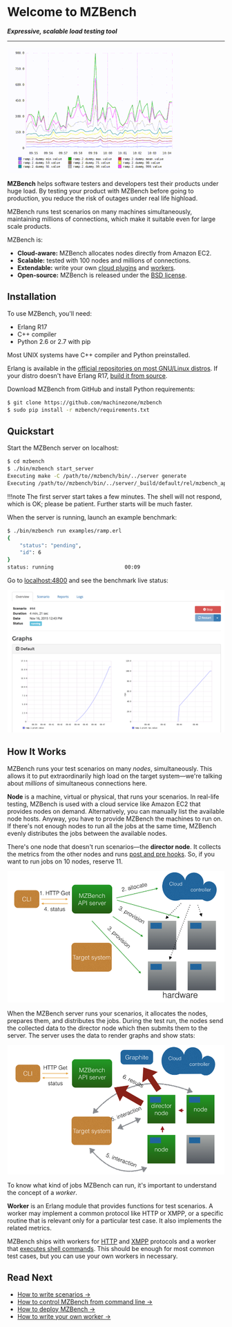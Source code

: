 # Welcome to MZBench

***Expressive, scalable load testing tool***

---

![Graphs](images/graphs.gif)

**MZBench** helps software testers and developers test their products under huge load. By testing your product with MZBench before going to production, you reduce the risk of outages under real life highload. 

MZBench runs test scenarios on many machines simultaneously, maintaining millions of connections, which make it suitable even for large scale products.

MZBench is:

 - **Cloud-aware:** MZBench allocates nodes directly from Amazon EC2. 
 - **Scalable:** tested with 100 nodes and millions of connections.
 - **Extendable:** write your own [cloud plugins](cloud_plugin#how-to-write-a-cloud-plugin) and [workers](workers.md#how-to-write-a-worker). 
 - **Open-source:** MZBench is released under the [BSD license](https://github.com/machinezone/mzbench/blob/master/LICENSE).

## Installation

To use MZBench, you'll need:

 - Erlang R17
 - C++ compiler
 - Python 2.6 or 2.7 with pip

Most UNIX systems have C++ compiler and Python preinstalled.

Erlang is available in the [official repositories on most GNU/Linux distros](http://pkgs.org/search/erlang). If your distro doesn't have Erlang R17, [build it from source](http://www.erlang.org/doc/installation_guide/INSTALL.html).  

Download MZBench from GitHub and install Python requirements:

```bash
$ git clone https://github.com/machinezone/mzbench
$ sudo pip install -r mzbench/requirements.txt 
```

## Quickstart

Start the MZBench server on localhost:

```bash
$ cd mzbench
$ ./bin/mzbench start_server
Executing make -C /path/to//mzbench/bin/../server generate
Executing /path/to//mzbench/bin/../server/_build/default/rel/mzbench_api/bin/mzbench_api start
```

!!!note
    The first server start takes a few minutes. The shell will not respond, which is OK; please be patient. Further starts will be much faster.

When the server is running, launch an example benchmark:

```bash
$ ./bin/mzbench run examples/ramp.erl
{
    "status": "pending", 
    "id": 6
}
status: running                       00:09
```

Go to [localhost:4800](http://localhost:4800) and see the benchmark live status:

![Test Benchmark](images/test_benchmark.png)


## How It Works

MZBench runs your test scenarios on many *nodes*, simultaneously. This allows it to put extraordinarily high load on the target system—we're talking about *millions* of simultaneous connections here.

**Node** is a machine, virtual or physical, that runs your scenarios. In real-life testing, MZBench is used with a cloud service like Amazon EC2 that provides nodes on demand. Alternatively, you can manually list the available node hosts. Anyway, you have to provide MZBench the machines to run on. If there's not enough nodes to run all the jobs at the same time, MZBench evenly distributes the jobs between the available nodes.

There's one node that doesn't run scenarios—the **director node**. It collects the metrics from the other nodes and runs [post and pre hooks](scenarios.md#pre_hook-and-post_hook). So, if you want to run jobs on 10 nodes, reserve 11.

![MZBench Architecture Provisioning](images/scheme_1.png)

When the MZBench server runs your scenarios, it allocates the nodes, prepares them, and distributes the jobs. During the test run, the nodes send the collected data to the director node which then submits them to the server. The server uses the data to render graphs and show stats:

![MZBench Architecture Running](images/scheme_2.png)

To know what kind of jobs MZBench can run, it's important to understand the concept of a *worker*.

**Worker** is an Erlang module that provides functions for test scenarios. A worker may implement a common protocol like HTTP or XMPP, or a specific routine that is relevant only for a particular test case. It also implements the related metrics.

MZBench ships with workers for [HTTP](https://github.com/machinezone/mzbench/tree/master/workers/http) and [XMPP](https://github.com/machinezone/mzbench/tree/master/workers/xmpp) protocols and a worker that [executes shell commands](https://github.com/machinezone/mzbench/tree/master/workers/exec). This should be enough for most common test cases, but you can use your own workers in necessary.


## Read Next

 - [How to write scenarios →](scenarios.md)
 - [How to control MZBench from command line →](server_api.md)
 - [How to deploy MZBench →](deployment_guide.md)
 - [How to write your own worker →](workers.md#how-to-write-a-worker)